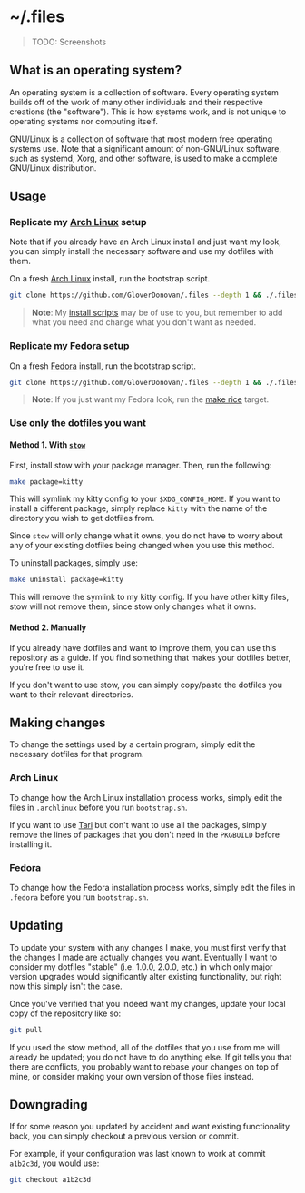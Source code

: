 # ~/.files

> TODO: Screenshots

## What is an operating system?

An operating system is a collection of software. Every operating system builds off of the work of many other individuals and their respective creations (the "software"). This is how systems work, and is not unique to operating systems nor computing itself.

GNU/Linux is a collection of software that most modern free operating systems use. Note that a significant amount of non-GNU/Linux software, such as systemd, Xorg, and other software, is used to make a complete GNU/Linux distribution.

## Usage

### Replicate my [Arch Linux](/.archlinux) setup

Note that if you already have an Arch Linux install and just want my look, you can simply install the necessary software and use my dotfiles with them.

On a fresh [Arch Linux][archlinux] install, run the bootstrap script.

```sh
git clone https://github.com/GloverDonovan/.files --depth 1 && ./.files/.archlinux/bootstrap.sh
```

> **Note**: My [install scripts](./.archlinux/install-scripts) may be of use to you, but remember to add what you need and change what you don't want as needed.

### Replicate my [Fedora](/.fedora) setup

On a fresh [Fedora][fedora] install, run the bootstrap script.

```sh
git clone https://github.com/GloverDonovan/.files --depth 1 && ./.files/.fedora/bootstrap.sh
```

> **Note**: If you just want my Fedora look, run the [make rice](./.fedora) target.

### Use only the dotfiles you want

#### Method 1. With [`stow`][stow]

First, install stow with your package manager. Then, run the following:

```sh
make package=kitty
```

This will symlink my kitty config to your `$XDG_CONFIG_HOME`. If you want to install a different package, simply replace `kitty` with the name of the directory you wish to get dotfiles from.

Since `stow` will only change what it owns, you do not have to worry about any of your existing dotfiles being changed when you use this method.

To uninstall packages, simply use:

```sh
make uninstall package=kitty
```

This will remove the symlink to my kitty config. If you have other kitty files, stow will not remove them, since stow only changes what it owns.

#### Method 2. Manually

If you already have dotfiles and want to improve them, you can use this repository as a guide. If you find something that makes your dotfiles better, you're free to use it.

If you don't want to use stow, you can simply copy/paste the dotfiles you want to their relevant directories.

## Making changes

To change the settings used by a certain program, simply edit the necessary dotfiles for that program.

### Arch Linux

To change how the Arch Linux installation process works, simply edit the files in `.archlinux` before you run `bootstrap.sh`.

If you want to use [Tari](./.archlinux/PKGBUILDs) but don't want to use all the packages, simply remove the lines of packages that you don't need in the `PKGBUILD` before installing it.

### Fedora

To change how the Fedora installation process works, simply edit the files in `.fedora` before you run `bootstrap.sh`.

## Updating

To update your system with any changes I make, you must first verify that the changes I made are actually changes you want. Eventually I want to consider my dotfiles "stable" (i.e. 1.0.0, 2.0.0, etc.) in which only major version upgrades would significantly alter existing functionality, but right now this simply isn't the case.

Once you've verified that you indeed want my changes, update your local copy of the repository like so:

```sh
git pull
```

If you used the stow method, all of the dotfiles that you use from me will already be updated; you do not have to do anything else. If git tells you that there are conflicts, you probably want to rebase your changes on top of mine, or consider making your own version of those files instead.

## Downgrading

If for some reason you updated by accident and want existing functionality back, you can simply checkout a previous version or commit.

For example, if your configuration was last known to work at commit `a1b2c3d`, you would use:

```sh
git checkout a1b2c3d
```

[archlinux]:  https://www.archlinux.org
[fedora]:     https://getfedora.org
[gnulinux]:   https://www.gnu.org/gnu/linux-and-gnu.html
[freesw]:     https://www.gnu.org/philosophy/free-sw.html
[stow]:       https://www.gnu.org/software/stow/manual/stow.html
